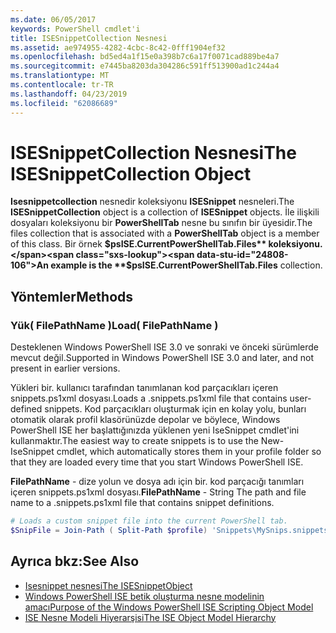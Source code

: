 ```yaml
---
ms.date: 06/05/2017
keywords: PowerShell cmdlet'i
title: ISESnippetCollection Nesnesi
ms.assetid: ae974955-4282-4cbc-8c42-0fff1904ef32
ms.openlocfilehash: bd5ed4a1f15e0a398b7c6a17f0071cad889be4a7
ms.sourcegitcommit: e7445ba8203da304286c591ff513900ad1c244a4
ms.translationtype: MT
ms.contentlocale: tr-TR
ms.lasthandoff: 04/23/2019
ms.locfileid: "62086689"
---
```

# <a name="the-isesnippetcollection-object"></a><span data-ttu-id="24808-103">ISESnippetCollection Nesnesi</span><span class="sxs-lookup"><span data-stu-id="24808-103">The ISESnippetCollection Object</span></span>

<span data-ttu-id="24808-104">**Isesnippetcollection** nesnedir koleksiyonu **ISESnippet** nesneleri.</span><span class="sxs-lookup"><span data-stu-id="24808-104">The **ISESnippetCollection** object is a collection of **ISESnippet** objects.</span></span> <span data-ttu-id="24808-105">İle ilişkili dosyaları koleksiyonu bir **PowerShellTab** nesne bu sınıfın bir üyesidir.</span><span class="sxs-lookup"><span data-stu-id="24808-105">The files collection that is associated with a **PowerShellTab** object is a member of this class.</span></span> <span data-ttu-id="24808-106">Bir örnek **$psISE.CurrentPowerShellTab.Files** koleksiyonu.</span><span class="sxs-lookup"><span data-stu-id="24808-106">An example is the **$psISE.CurrentPowerShellTab.Files** collection.</span></span>

## <a name="methods"></a><span data-ttu-id="24808-107">Yöntemler</span><span class="sxs-lookup"><span data-stu-id="24808-107">Methods</span></span>

### <a name="load-filepathname-"></a><span data-ttu-id="24808-108">Yük\( FilePathName \)</span><span class="sxs-lookup"><span data-stu-id="24808-108">Load\( FilePathName \)</span></span>

<span data-ttu-id="24808-109">Desteklenen Windows PowerShell ISE 3.0 ve sonraki ve önceki sürümlerde mevcut değil.</span><span class="sxs-lookup"><span data-stu-id="24808-109">Supported in Windows PowerShell ISE 3.0 and later, and not present in earlier versions.</span></span>

<span data-ttu-id="24808-110">Yükleri bir. kullanıcı tarafından tanımlanan kod parçacıkları içeren snippets.ps1xml dosyası.</span><span class="sxs-lookup"><span data-stu-id="24808-110">Loads a .snippets.ps1xml file that contains user-defined snippets.</span></span> <span data-ttu-id="24808-111">Kod parçacıkları oluşturmak için en kolay yolu, bunları otomatik olarak profil klasörünüzde depolar ve böylece, Windows PowerShell ISE her başlattığınızda yüklenen yeni IseSnippet cmdlet'ini kullanmaktır.</span><span class="sxs-lookup"><span data-stu-id="24808-111">The easiest way to create snippets is to use the New-IseSnippet cmdlet, which automatically stores them in your profile folder so that they are loaded every time that you start Windows PowerShell ISE.</span></span>

<span data-ttu-id="24808-112">**FilePathName** - dize yolun ve dosya adı için bir. kod parçacığı tanımları içeren snippets.ps1xml dosyası.</span><span class="sxs-lookup"><span data-stu-id="24808-112">**FilePathName** - String The path and file name to a .snippets.ps1xml file that contains snippet definitions.</span></span>

```powershell
# Loads a custom snippet file into the current PowerShell tab.
$SnipFile = Join-Path ( Split-Path $profile) 'Snippets\MySnips.snippets.ps1xml' $psISE.CurrentPowerShellTab.Snippets.Add($SnipPath)
```

## <a name="see-also"></a><span data-ttu-id="24808-113">Ayrıca bkz:</span><span class="sxs-lookup"><span data-stu-id="24808-113">See Also</span></span>

- [<span data-ttu-id="24808-114">Isesnippet nesnesi</span><span class="sxs-lookup"><span data-stu-id="24808-114">The ISESnippetObject</span></span>](The-ISESnippetObject.md)
- [<span data-ttu-id="24808-115">Windows PowerShell ISE betik oluşturma nesne modelinin amacı</span><span class="sxs-lookup"><span data-stu-id="24808-115">Purpose of the Windows PowerShell ISE Scripting Object Model</span></span>](Purpose-of-the-Windows-PowerShell-ISE-Scripting-Object-Model.md)
- [<span data-ttu-id="24808-116">ISE Nesne Modeli Hiyerarşisi</span><span class="sxs-lookup"><span data-stu-id="24808-116">The ISE Object Model Hierarchy</span></span>](The-ISE-Object-Model-Hierarchy.md)